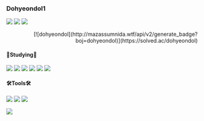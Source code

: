 ### Dohyeondol1
<img src="https://img.shields.io/badge/Flutter-02569B?style=flat-square&logo=Flutter&logoColor=white"/> <img src="https://img.shields.io/badge/Vue.js-4FC08D?style=flat-square&logo=Vue.js&logoColor=white"/> <img src="https://img.shields.io/badge/GoogleColab-F9AB00?style=flat-square&logo=GoogleColab&logoColor=white"/>

<div align="right">[![dohyeondol](http://mazassumnida.wtf/api/v2/generate_badge?boj=dohyeondol)](https://solved.ac/dohyeondol)</div>

#### 📝Studying📝  
<img src="https://img.shields.io/badge/C-A8B9CC?style=flat-square&logo=C&logoColor=white"/> <img src="https://img.shields.io/badge/Python-3776AB?style=flat-square&logo=Python&logoColor=white"/> <img src="https://img.shields.io/badge/HTML5-E34F26?style=flat-square&logo=HTML5&logoColor=white"/> <img src="https://img.shields.io/badge/CSS3-1572B6?style=flat-square&logo=CSS3&logoColor=white"/> <img src="https://img.shields.io/badge/JavaScript-F7DF1E?style=flat-square&logo=JavaScript&logoColor=white"/> <img src="https://img.shields.io/badge/Dart-0175C2?style=flat-square&logo=Dart&logoColor=white"/>

#### 🛠️Tools🛠️
<img src="https://img.shields.io/badge/VisualStudioCode-007ACC?style=flat-square&logo=VisualStudioCode&logoColor=white"/> <img src="https://img.shields.io/badge/AndroidStudio-3DDC84?style=flat-square&logo=AndroidStudio&logoColor=white"/> <img src="https://img.shields.io/badge/JupyterNotebook-F37626?style=flat-square&logo=Jupyter&logoColor=white"/>



<img src="http://mazandi.herokuapp.com/api?handle={dohyeondol}&theme=warm"/>
